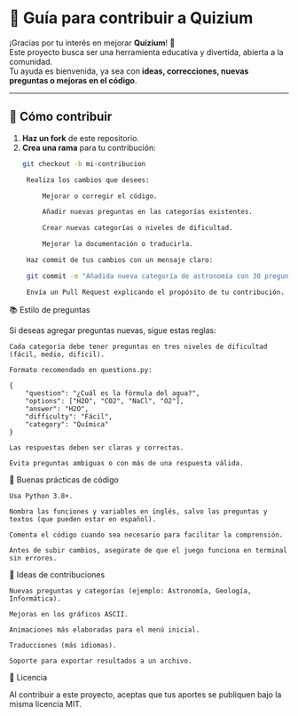 # 🤝 Guía para contribuir a Quizium

¡Gracias por tu interés en mejorar **Quizium**! 🎉  
Este proyecto busca ser una herramienta educativa y divertida, abierta a la comunidad.  
Tu ayuda es bienvenida, ya sea con **ideas, correcciones, nuevas preguntas o mejoras en el código**.

---

## 📌 Cómo contribuir
1. **Haz un fork** de este repositorio.  
2. **Crea una rama** para tu contribución:  
   ```bash
   git checkout -b mi-contribucion

    Realiza los cambios que desees:

        Mejorar o corregir el código.

        Añadir nuevas preguntas en las categorías existentes.

        Crear nuevas categorías o niveles de dificultad.

        Mejorar la documentación o traducirla.

    Haz commit de tus cambios con un mensaje claro:

    git commit -m "Añadida nueva categoría de astronomía con 30 preguntas"

    Envía un Pull Request explicando el propósito de tu contribución.

📚 Estilo de preguntas

Si deseas agregar preguntas nuevas, sigue estas reglas:

    Cada categoría debe tener preguntas en tres niveles de dificultad (fácil, medio, difícil).

    Formato recomendado en questions.py:

    {
        "question": "¿Cuál es la fórmula del agua?",
        "options": ["H2O", "CO2", "NaCl", "O2"],
        "answer": "H2O",
        "difficulty": "Fácil",
        "category": "Química"
    }

    Las respuestas deben ser claras y correctas.

    Evita preguntas ambiguas o con más de una respuesta válida.

🧪 Buenas prácticas de código

    Usa Python 3.8+.

    Nombra las funciones y variables en inglés, salvo las preguntas y textos (que pueden estar en español).

    Comenta el código cuando sea necesario para facilitar la comprensión.

    Antes de subir cambios, asegúrate de que el juego funciona en terminal sin errores.

🙌 Ideas de contribuciones

    Nuevas preguntas y categorías (ejemplo: Astronomía, Geología, Informática).

    Mejoras en los gráficos ASCII.

    Animaciones más elaboradas para el menú inicial.

    Traducciones (más idiomas).

    Soporte para exportar resultados a un archivo.

📜 Licencia

Al contribuir a este proyecto, aceptas que tus aportes se publiquen bajo la misma licencia MIT.